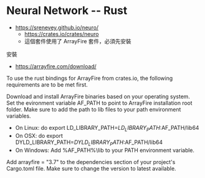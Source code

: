 # Neural Network -- Rust

* https://srenevey.github.io/neuro/
    * https://crates.io/crates/neuro
    * 這個套件使用了 ArrayFire 套件，必須先安裝


安裝

* https://arrayfire.com/download/

To use the rust bindings for ArrayFire from crates.io, the following requirements are to be met first.

Download and install ArrayFire binaries based on your operating system.
Set the evironment variable AF_PATH to point to ArrayFire installation root folder.
Make sure to add the path to lib files to your path environment variables.

* On Linux: do export LD_LIBRARY_PATH=$LD_LIBRARY_PATH:$AF_PATH/lib64
* On OSX: do export DYLD_LIBRARY_PATH=$DYLD_LIBRARY_PATH:$AF_PATH/lib64
* On Windows: Add %AF_PATH%\lib to your PATH environment variable.

Add arrayfire = "3.7" to the dependencies section of your project's Cargo.toml file. Make sure to change the version to latest available.
